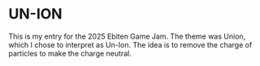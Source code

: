 # UN-ION

This is my entry for the 2025 Ebiten Game Jam. The theme was Union, which I chose to interpret as Un-Ion. The idea is to remove the charge of particles to make the charge neutral.

